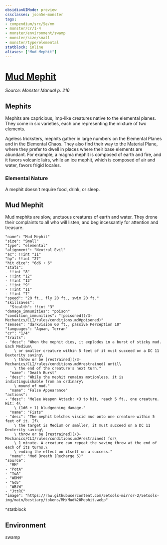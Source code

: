 ```yaml
---
obsidianUIMode: preview
cssclasses: json5e-monster
tags:
- compendium/src/5e/mm
- monster/cr/1-4
- monster/environment/swamp
- monster/size/small
- monster/type/elemental
statblock: inline
aliases: ["Mud Mephit"]
---
```

# [Mud Mephit](3-Mechanics\CLI\bestiary\elemental/mud-mephit.md)
*Source: Monster Manual p. 216*  

## Mephits

Mephits are capricious, imp-like creatures native to the elemental planes. They come in six varieties, each one representing the mixture of two elements.

Ageless tricksters, mephits gather in large numbers on the Elemental Planes and in the Elemental Chaos. They also find their way to the Material Plane, where they prefer to dwell in places where their base elements are abundant. For example, a magma mephit is composed of earth and fire, and it favors volcanic lairs, while an ice mephit, which is composed of air and water, favors frigid locales.

### Elemental Nature

A mephit doesn't require food, drink, or sleep.

## Mud Mephit

Mud mephits are slow, unctuous creatures of earth and water. They drone their complaints to all who will listen, and beg incessantly for attention and treasure.

```statblock
"name": "Mud Mephit"
"size": "Small"
"type": "elemental"
"alignment": "Neutral Evil"
"ac": !!int "11"
"hp": !!int "27"
"hit_dice": "6d6 + 6"
"stats":
- !!int "8"
- !!int "12"
- !!int "12"
- !!int "9"
- !!int "11"
- !!int "7"
"speed": "20 ft., fly 20 ft., swim 20 ft."
"skillsaves":
  "Stealth": !!int "3"
"damage_immunities": "poison"
"condition_immunities": "[poisoned](/3-Mechanics/CLI/rules/conditions.md#poisoned)"
"senses": "darkvision 60 ft., passive Perception 10"
"languages": "Aquan, Terran"
"cr": "1/4"
"traits":
- "desc": "When the mephit dies, it explodes in a burst of sticky mud. Each Medium\
    \ or smaller creature within 5 feet of it must succeed on a DC 11 Dexterity saving\
    \ throw or be [restrained](/3-Mechanics/CLI/rules/conditions.md#restrained) until\
    \ the end of the creature's next turn."
  "name": "Death Burst"
- "desc": "While the mephit remains motionless, it is indistinguishable from an ordinary\
    \ mound of mud."
  "name": "False Appearance"
"actions":
- "desc": "Melee Weapon Attack: +3 to hit, reach 5 ft., one creature. Hit: 4\
    \ (1d6 + 1) bludgeoning damage."
  "name": "Fists"
- "desc": "The mephit belches viscid mud onto one creature within 5 feet of it. If\
    \ the target is Medium or smaller, it must succeed on a DC 11 Dexterity saving\
    \ throw or be [restrained](/3-Mechanics/CLI/rules/conditions.md#restrained) for\
    \ 1 minute. A creature can repeat the saving throw at the end of each of its turns,\
    \ ending the effect on itself on a success."
  "name": "Mud Breath (Recharge 6)"
"source":
- "MM"
- "PotA"
- "ToA"
- "WDMM"
- "GoS"
- "WBtW"
- "JttRC"
"image": "https://raw.githubusercontent.com/5etools-mirror-2/5etools-img/main/bestiary/tokens/MM/Mud%20Mephit.webp"
```
^statblock

## Environment

swamp